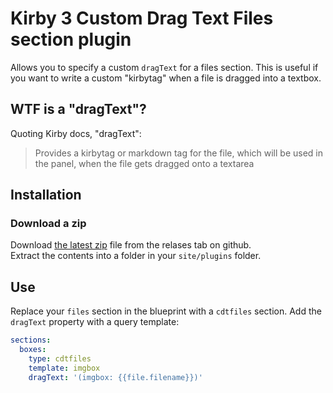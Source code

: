 # Kirby 3 Custom Drag Text Files section plugin
Allows you to specify a custom `dragText` for a files section. This is useful if you want to write a custom "kirbytag" when a file is dragged into a textbox. 

## WTF is a "dragText"?
Quoting Kirby docs, "dragText":
> Provides a kirbytag or markdown tag for the file, which will be used in the panel, when the file gets dragged onto a textarea

## Installation

### Download a zip
Download [the latest zip](https://github.com/rasteiner/k3-cdtfiles-section/releases/latest) file from the relases tab on github.  
Extract the contents into a folder in your `site/plugins` folder. 

## Use
Replace your `files` section in the blueprint with a `cdtfiles` section. Add the `dragText` property with a query template:

```yaml
sections:
  boxes:
    type: cdtfiles
    template: imgbox
    dragText: '(imgbox: {{file.filename}})'
```
